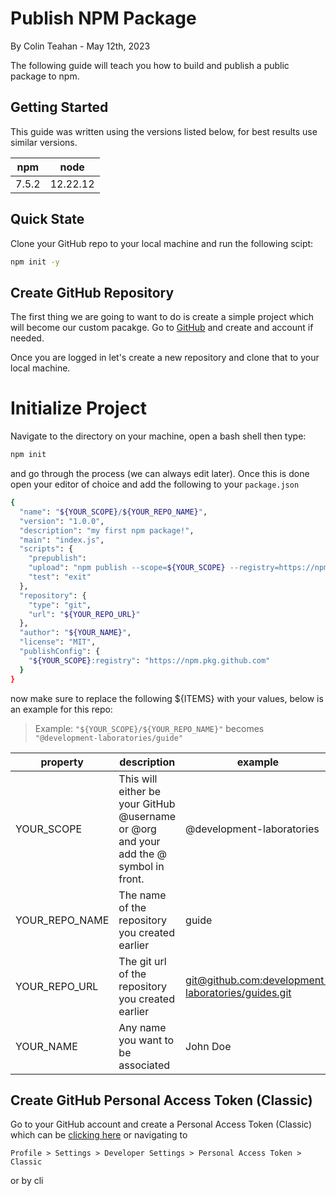 # Publish NPM Package
By Colin Teahan - May 12th, 2023

The following guide will teach you how to build and publish a public package to npm.

## Getting Started

This guide was written using the versions listed below, for best results use similar versions.

|npm|node|
|----|-------|
|7.5.2 |12.22.12|

## Quick State

Clone your GitHub repo to your local machine and run the following scipt:

```bash
npm init -y
```

## Create GitHub Repository

The first thing we are going to want to do is create a simple project which will become our custom pacakge. Go to [GitHub](https://github.com/) and create and account if needed.

Once you are logged in let's create a new repository and clone that to your local machine.

# Initialize Project

Navigate to the directory on your machine, open a bash shell then type:

```bash
npm init
```
and go through the process (we can always edit later). Once this is done open your editor of choice and add the following to your `package.json`

```bash
{
  "name": "${YOUR_SCOPE}/${YOUR_REPO_NAME}",
  "version": "1.0.0",
  "description": "my first npm package!",
  "main": "index.js",
  "scripts": {
    "prepublish":
    "upload": "npm publish --scope=${YOUR_SCOPE} --registry=https://npm.pkg.github.com/",
    "test": "exit"
  },
  "repository": {
    "type": "git",
    "url": "${YOUR_REPO_URL}"
  },
  "author": "${YOUR_NAME}",
  "license": "MIT",
  "publishConfig": {
    "${YOUR_SCOPE}:registry": "https://npm.pkg.github.com"
  }
}
```

now make sure to replace the following ${ITEMS} with your values, below is an example for this repo:

>
> Example: `"${YOUR_SCOPE}/${YOUR_REPO_NAME}"` becomes `"@development-laboratories/guide"`
>

|property|description|example|
|--------|-----------|-------|
|YOUR_SCOPE|This will either be your GitHub @username or @org and your add the @ symbol in front.| @development-laboratories |
|YOUR_REPO_NAME|The name of the repository you created earlier|guide|
|YOUR_REPO_URL|The git url of the repository you created earlier| [git@github.com:development-laboratories/guides.git](git@github.com:development-laboratories/guides.git) |
|YOUR_NAME|Any name you want to be associated|John Doe|

## Create GitHub Personal Access Token (Classic)

Go to your GitHub account and create a Personal Access Token (Classic) which can be [clicking here](https://github.com/settings/tokens) or navigating to

`Profile > Settings > Developer Settings > Personal Access Token > Classic`

or by cli

